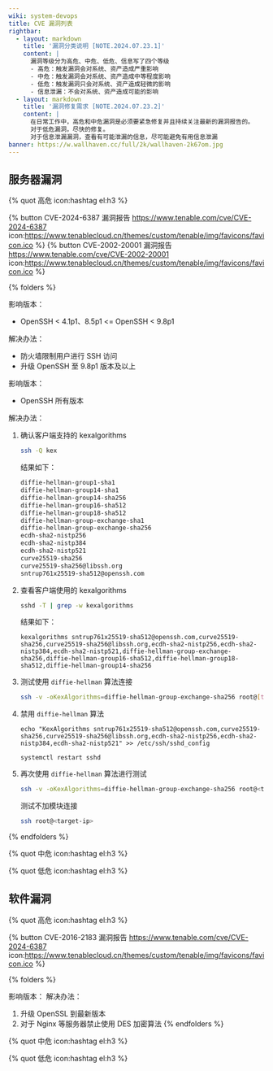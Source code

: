 ```yaml
---
wiki: system-devops
title: CVE 漏洞列表
rightbar:
  - layout: markdown
    title: '漏洞分类说明 [NOTE.2024.07.23.1]'
    content: |
      漏洞等级分为高危、中危、低危、信息写了四个等级
      - 高危：触发漏洞会对系统、资产造成严重影响
      - 中危：触发漏洞会对系统、资产造成中等程度影响
      - 低危：触发漏洞只会对系统、资产造成轻微的影响
      - 信息泄漏：不会对系统、资产造成可能的影响
  - layout: markdown
    title: '漏洞修复需求 [NOTE.2024.07.23.2]'
    content: |
      在日常工作中，高危和中危漏洞是必须要紧急修复并且持续关注最新的漏洞报告的。
      对于低危漏洞，尽快的修复。
      对于信息泄漏漏洞，查看有可能泄漏的信息，尽可能避免有用信息泄漏
banner: https://w.wallhaven.cc/full/2k/wallhaven-2k67om.jpg
---
```


## 服务器漏洞

{% quot 高危 icon:hashtag el:h3 %}

{% button CVE-2024-6387&nbsp;漏洞报告 https://www.tenable.com/cve/CVE-2024-6387 icon:https://www.tenablecloud.cn/themes/custom/tenable/img/favicons/favicon.ico %}&nbsp;{% button CVE-2002-20001&nbsp;漏洞报告 https://www.tenable.com/cve/CVE-2002-20001 icon:https://www.tenablecloud.cn/themes/custom/tenable/img/favicons/favicon.ico %}

{% folders %}
<!-- folder CVE-2024-6387 -->
影响版本：
  - OpenSSH < 4.1p1、8.5p1 <= OpenSSH < 9.8p1

解决办法：
  - 防火墙限制用户进行 SSH 访问
  - 升级 OpenSSH 至 9.8p1 版本及以上

<!-- folder CVE-2002-20001 -->
影响版本：
  - OpenSSH 所有版本

解决办法：

1. 确认客户端支持的 kexalgorithms
    
    ```bash
    ssh -Q kex
    ```

    结果如下：

    ```bash
    diffie-hellman-group1-sha1
    diffie-hellman-group14-sha1
    diffie-hellman-group14-sha256
    diffie-hellman-group16-sha512
    diffie-hellman-group18-sha512
    diffie-hellman-group-exchange-sha1
    diffie-hellman-group-exchange-sha256
    ecdh-sha2-nistp256
    ecdh-sha2-nistp384
    ecdh-sha2-nistp521
    curve25519-sha256
    curve25519-sha256@libssh.org
    sntrup761x25519-sha512@openssh.com
    ```

2. 查看客户端使用的 kexalgorithms

    ```bash
    sshd -T | grep -w kexalgorithms
    ```

    结果如下：

    ```shell
    kexalgorithms sntrup761x25519-sha512@openssh.com,curve25519-sha256,curve25519-sha256@libssh.org,ecdh-sha2-nistp256,ecdh-sha2-nistp384,ecdh-sha2-nistp521,diffie-hellman-group-exchange-sha256,diffie-hellman-group16-sha512,diffie-hellman-group18-sha512,diffie-hellman-group14-sha256
    ```

3. 测试使用 `diffie-hellman` 算法连接

    ```bash
    ssh -v -oKexAlgorithms=diffie-hellman-group-exchange-sha256 root@[target-ip]
    ```

4. 禁用 `diffie-hellman` 算法

    ```shell
    echo "KexAlgorithms sntrup761x25519-sha512@openssh.com,curve25519-sha256,curve25519-sha256@libssh.org,ecdh-sha2-nistp256,ecdh-sha2-nistp384,ecdh-sha2-nistp521" >> /etc/ssh/sshd_config
   
    systemctl restart sshd
    ```

5. 再次使用 `diffie-hellman` 算法进行测试

    ```bash
    ssh -v -oKexAlgorithms=diffie-hellman-group-exchange-sha256 root@<target-ip>
    ```

    测试不加模块连接

    ```bash
    ssh root@<target-ip>
    ```

{% endfolders %}

{% quot 中危 icon:hashtag el:h3 %}

{% quot 低危 icon:hashtag el:h3 %}

## 软件漏洞

{% quot 高危 icon:hashtag el:h3 %}

{% button CVE-2016-2183&nbsp;漏洞报告 https://www.tenable.com/cve/CVE-2024-6387 icon:https://www.tenablecloud.cn/themes/custom/tenable/img/favicons/favicon.ico %}

{% folders %}
<!-- folder CVE-2016-2183 -->
影响版本：
解决办法：
  1. 升级 OpenSSL 到最新版本
  2. 对于 Nginx 等服务器禁止使用 DES 加密算法
{% endfolders %}

{% quot 中危 icon:hashtag el:h3 %}

{% quot 低危 icon:hashtag el:h3 %}


